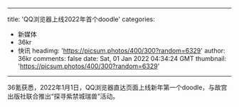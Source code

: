 
---
title: 'QQ浏览器上线2022年首个doodle'
categories: 
 - 新媒体
 - 36kr
 - 快讯
headimg: 'https://picsum.photos/400/300?random=6329'
author: 36kr
comments: false
date: Sat, 01 Jan 2022 04:34:24 GMT
thumbnail: 'https://picsum.photos/400/300?random=6329'
---

<div>   
36氪获悉，2022年1月1日，QQ浏览器直达页面上线新年第一个doodle，与故宫出版社联合推出“探寻紫禁城瑞兽”活动。  
</div>
            
